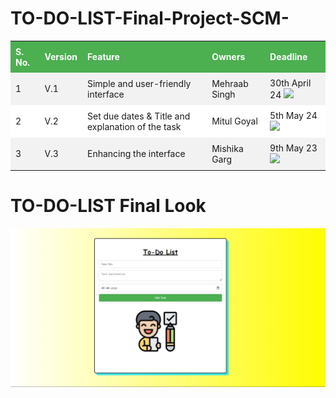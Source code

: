 # TO-DO-LIST-Final-Project-SCM-
<!-- HTML table with inline CSS styles -->
<table style="width: 100%; border-collapse: collapse;">
    <tr style="background-color: #4CAF50; color: white;">
        <th style="padding: 8px; text-align: left;">S. No.</th>
        <th style="padding: 8px; text-align: left;">Version</th>
        <th style="padding: 8px; text-align: left;">Feature</th>
        <th style="padding: 8px; text-align: left;">Owners</th>
        <th style="padding: 8px; text-align: left;">Deadline</th>
    </tr>
    <tr style="background-color: #f2f2f2;">
        <td style="padding: 8px; text-align: left;">1</td>
        <td style="padding: 8px; text-align: left;">V.1</td>
        <td style="padding: 8px; text-align: left;">Simple and user-friendly interface</td>
        <td style="padding: 8px; text-align: left;">Mehraab Singh</td>
        <td style="padding: 8px; text-align: left;">30th April 24 <img class="icon" src="https://img.icons8.com/material-outlined/24/000000/deadline.png"/></td>
    </tr>
    <tr style="background-color: #ffffff;">
        <td style="padding: 8px; text-align: left;">2</td>
        <td style="padding: 8px; text-align: left;">V.2</td>
        <td style="padding: 8px; text-align: left;">Set due dates & Title and explanation of the task</td>
        <td style="padding: 8px; text-align: left;">Mitul Goyal</td>
        <td style="padding: 8px; text-align: left;">5th May 24 <img class="icon" src="https://img.icons8.com/material-outlined/24/000000/deadline.png"/></td>
    </tr>
    <tr style="background-color: #f2f2f2;">
        <td style="padding: 8px; text-align: left;">3</td>
        <td style="padding: 8px; text-align: left;">V.3</td>
        <td style="padding: 8px; text-align: left;">Enhancing the interface</td>
        <td style="padding: 8px; text-align: left;">Mishika Garg</td>
        <td style="padding: 8px; text-align: left;">9th May 23 <img class="icon" src="https://img.icons8.com/material-outlined/24/000000/deadline.png"/></td>
    </tr>
</table>

# TO-DO-LIST Final Look

![Deadline Icon](a.png)
